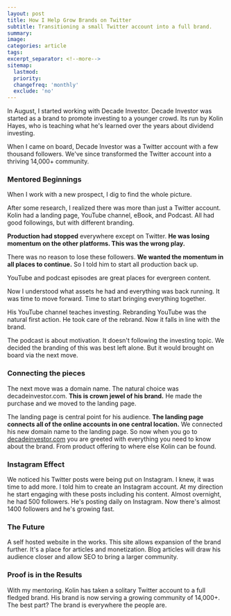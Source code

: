 ```yaml
---
layout: post
title: How I Help Grow Brands on Twitter
subtitle: Transitioning a small Twitter account into a full brand.
summary: 
image:
categories: article
tags: 
excerpt_separator: <!--more-->
sitemap:
  lastmod: 
  priority: 
  changefreq: 'monthly'
  exclude: 'no'
---
```


In August, I started working with Decade Investor. Decade Investor was started as a brand to promote investing to a younger crowd. Its run by Kolin Hayes, who is teaching what he's learned over the years about dividend investing. 

When I came on board, Decade Investor was a Twitter account with a few thousand followers. We've since transformed the Twitter account into a thriving 14,000+ community.

### Mentored Beginnings

When I work with a new prospect, I dig to find the whole picture. 

After some research, I realized there was more than just a Twitter account. Kolin had a landing page, YouTube channel, eBook, and Podcast. All had good followings, but with different branding. 

**Production had stopped** everywhere except on Twitter. **He was losing momentum on the other platforms. This was the wrong play.**

There was no reason to lose these followers. **We wanted the momentum in all places to continue.** So I told him to start all production back up. 

YouTube and podcast episodes are great places for evergreen content. 

Now I understood what assets he had and everything was back running. It was time to move forward. Time to start bringing everything together. 

His YouTube channel teaches investing. Rebranding YouTube was the natural first action. He took care of the rebrand. Now it falls in line with the brand. 

The podcast is about motivation. It doesn't following the investing topic. We decided the branding of this was best left alone. But it would brought on board via the next move. 

### Connecting the pieces

The next move was a domain name. The natural choice was decadeinvestor.com. **This is crown jewel of his brand.** He made the purchase and we moved to the landing page.

The landing page is central point for his audience. **The landing page connects all of the online accounts in one central location.** We connected his new domain name to the landing page. So now when you go to [decadeinvestor.com](http://decadeinvestor.com) you are greeted with everything you need to know about the brand. From product offering to where else Kolin can be found.

### Instagram Effect

We noticed his Twitter posts were being put on Instagram. I knew, it was time to add more. I told him to create an Instagram account. At my direction he start engaging with these posts including his content. Almost overnight, he had 500 followers. He's posting daily on Instagram. Now there's almost 1400 followers and he's growing fast.

### The Future

A self hosted website in the works. This site allows expansion of the brand further. It's a place for articles and monetization. Blog articles will draw his audience closer and allow SEO to bring a larger community.

### Proof is in the Results
With my mentoring. Kolin has taken a solitary Twitter account to a full fledged brand. His brand is now serving a growing community of 14,000+.
The best part? 
The brand is everywhere the people are.